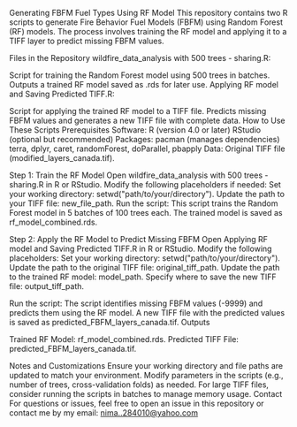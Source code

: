 Generating FBFM Fuel Types Using RF Model
This repository contains two R scripts to generate Fire Behavior Fuel Models (FBFM) using Random Forest (RF) models. The process involves training the RF model and applying it to a TIFF layer to predict missing FBFM values.

Files in the Repository
wildfire_data_analysis with 500 trees - sharing.R:

Script for training the Random Forest model using 500 trees in batches.
Outputs a trained RF model saved as .rds for later use.
Applying RF model and Saving Predicted TIFF.R:

Script for applying the trained RF model to a TIFF file.
Predicts missing FBFM values and generates a new TIFF file with complete data.
How to Use These Scripts
Prerequisites
Software:
R (version 4.0 or later)
RStudio (optional but recommended)
Packages:
pacman (manages dependencies)
terra, dplyr, caret, randomForest, doParallel, pbapply
Data:
Original TIFF file (modified_layers_canada.tif).

Step 1: Train the RF Model
Open wildfire_data_analysis with 500 trees - sharing.R in R or RStudio.
Modify the following placeholders if needed:
Set your working directory: setwd("path/to/your/directory").
Update the path to your TIFF file: new_file_path.
Run the script:
This script trains the Random Forest model in 5 batches of 100 trees each.
The trained model is saved as rf_model_combined.rds.

Step 2: Apply the RF Model to Predict Missing FBFM
Open Applying RF model and Saving Predicted TIFF.R in R or RStudio.
Modify the following placeholders:
Set your working directory: setwd("path/to/your/directory").
Update the path to the original TIFF file: original_tiff_path.
Update the path to the trained RF model: model_path.
Specify where to save the new TIFF file: output_tiff_path.

Run the script:
The script identifies missing FBFM values (-9999) and predicts them using the RF model.
A new TIFF file with the predicted values is saved as predicted_FBFM_layers_canada.tif.
Outputs

Trained RF Model: rf_model_combined.rds.
Predicted TIFF File: predicted_FBFM_layers_canada.tif.

Notes and Customizations
Ensure your working directory and file paths are updated to match your environment.
Modify parameters in the scripts (e.g., number of trees, cross-validation folds) as needed.
For large TIFF files, consider running the scripts in batches to manage memory usage.
Contact
For questions or issues, feel free to open an issue in this repository or contact me by my email: nima..284010@yahoo.com
